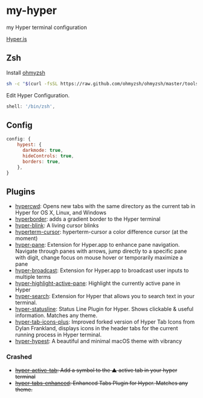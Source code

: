 # my-hyper

my Hyper terminal configuration

[Hyper.is](https://hyper.is/)

## Zsh

Install [ohmyzsh](https://github.com/ohmyzsh/ohmyzsh)

```bash
sh -c "$(curl -fsSL https://raw.github.com/ohmyzsh/ohmyzsh/master/tools/install.sh)"
```

Edit Hyper Configuration.

```js
shell: '/bin/zsh',
```

## Config

```js
config: {
    hypest: {
      darkmode: true,
      hideControls: true,
      borders: true,
    },
}
```

## Plugins

- [hypercwd](https://github.com/hharnisc/hypercwd): Opens new tabs with the same directory as the current tab in Hyper for OS X, Linux, and Windows
- [hyperborder](https://github.com/webmatze/hyperborder): adds a gradient border to the Hyper terminal
- [hyper-blink](https://github.com/amio/hyper-blink): A living cursor blinks
- [hyperterm-cursor](https://github.com/alvaropinot/hyperterm-cursor): hyperterm-cursor a color difference cursor (at the moment)
- [hyper-pane](https://github.com/chabou/hyper-pane): Extension for Hyper.app to enhance pane navigation. Navigate through panes with arrows, jump directly to a specific pane with digit, change focus on mouse hover or temporarily maximize a pane
- [hyper-broadcast](https://github.com/chabou/hyper-broadcast): Extension for Hyper.app to broadcast user inputs to multiple terms
- [hyper-highlight-active-pane](https://hyper.is/plugins/hyper-highlight-active-pane): Highlight the currently active pane in Hyper
- [hyper-search](https://github.com/jaanauati/hyper-search): Extension for Hyper that allows you to search text in your terminal.
- [hyper-statusline](https://github.com/henrikdahl/hyper-statusline): Status Line Plugin for Hyper. Shows clickable & useful information. Matches any theme.
- [hyper-tab-icons-plus](https://github.com/sangdth/hyper-tab-icons-plus): Improved forked version of Hyper Tab Icons from Dylan Frankland, displays icons in the header tabs for the current running process in Hyper terminal.
- [hyper-hypest](https://github.com/dizzyup/hyper-hypest): A beautiful and minimal macOS theme with vibrancy

### Crashed

- ~~[hyper-active-tab](https://github.com/lucleray/hyper-active-tab): Add a symbol to the ▲ active tab in your hyper terminal~~
- ~~[hyper-tabs-enhanced](https://github.com/henrikdahl/hyper-tabs-enhanced): Enhanced Tabs Plugin for Hyper. Matches any theme.~~
